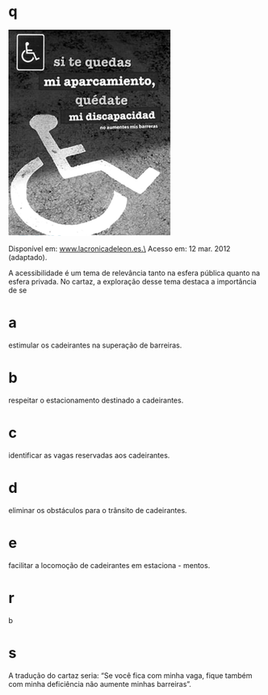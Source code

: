 # q
![](2e1b43be-956a-45d5-8fba-cff454c0f7d5.png)

Disponível em: www.lacronicadeleon.es.\
Acesso em: 12 mar. 2012 (adaptado).

A acessibilidade é um tema de relevância tanto na esfera pública quanto na esfera privada. No cartaz, a exploração desse tema destaca a importância de se

# a
estimular os cadeirantes na superação de barreiras.

# b
respeitar o estacionamento destinado a cadeirantes.

# c
identificar as vagas reservadas aos cadeirantes.

# d
eliminar os obstáculos para o trânsito de cadeirantes.

# e
facilitar a locomoção de cadeirantes em estaciona - mentos.

# r
b

# s
A tradução do cartaz seria: “Se você fica com minha vaga, fique também com minha deficiência não aumente minhas barreiras”.
